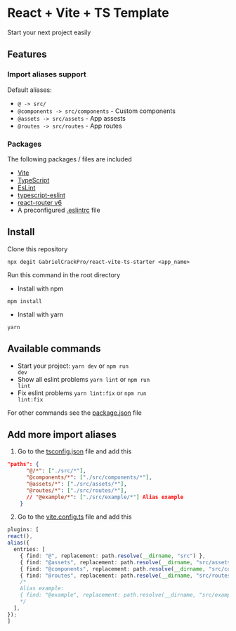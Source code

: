 # React + Vite + TS Template

Start your next project easily

## Features

### Import aliases support

Default aliases:

- <code>@ -> src/</code>
- <code>@components -> src/components</code> - Custom components
- <code>@assets -> src/assets</code> - App assests
- <code>@routes -> src/routes</code> - App routes

### Packages

The following packages / files are included

- [Vite](https://vitejs.dev/)
- [TypeScript](https://www.typescriptlang.org/)
- [EsLint](https://eslint.org/)
- [typescript-eslint](https://typescript-eslint.io/)
- [react-router v6](https://reactrouter.com/en/main)
- A preconfigured [.eslintrc](https://github.com/GabrielCrackPro/react-vite-ts-starter/blob/main/.eslintrc.cjs) file

## Install

Clone this repository

```
npx degit GabrielCrackPro/react-vite-ts-starter <app_name>
```

Run this command in the root directory

- Install with npm

```
mpm install
```

- Install with yarn

```
yarn
```

## Available commands

- Start your project: <code>yarn dev</code> or <code>npm run dev</code>
- Show all eslint problems <code>yarn lint</code> or <code>npm run lint</code>
- Fix eslint problems <code>yarn lint:fix</code> or <code>npm run lint:fix</code>

For other commands see the [package.json](https://github.com/GabrielCrackPro/react-vite-ts-starter/blob/main/package.json) file

## Add more import aliases

1. Go to the [tsconfig.json](https://github.com/GabrielCrackPro/react-vite-ts-starter/blob/main/tsconfig.json) file and add this

```json
"paths": {
      "@/*": ["./src/*"],
      "@components/*": ["./src/components/*"],
      "@assets/*": ["./src/assets/*"],
      "@routes/*": ["./src/routes/*"],
      // "@example/*": ["./src/example/*"] Alias example
    }
```

2. Go to the [vite.config.ts](https://github.com/GabrielCrackPro/react-vite-ts-starter/blob/main/vite.config.ts) file and add this

```ts
plugins: [
react(),
alias({
  entries: [
    { find: "@", replacement: path.resolve(__dirname, "src") },
    { find: "@assets", replacement: path.resolve(__dirname, "src/assets") },
    { find: "@components", replacement: path.resolve(__dirname, "src/components") },
    { find: "@routes", replacement: path.resolve(__dirname, "src/routes") },
    /*
    Alias example:
    { find: "@example", replacement: path.resolve(__dirname, "src/example") },
    */
  ],
});
]
```

